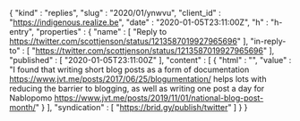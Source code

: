{
  "kind" : "replies",
  "slug" : "2020/01/ynwvu",
  "client_id" : "https://indigenous.realize.be",
  "date" : "2020-01-05T23:11:00Z",
  "h" : "h-entry",
  "properties" : {
    "name" : [ "Reply to https://twitter.com/scottjenson/status/1213587019927965696" ],
    "in-reply-to" : [ "https://twitter.com/scottjenson/status/1213587019927965696" ],
    "published" : [ "2020-01-05T23:11:00Z" ],
    "content" : [ {
      "html" : "",
      "value" : "I found that writing short blog posts as a form of documentation https://www.jvt.me/posts/2017/06/25/blogumentation/ helps lots with reducing the barrier to blogging, as well as writing one post a day for Nablopomo https://www.jvt.me/posts/2019/11/01/national-blog-post-month/"
    } ],
    "syndication" : [ "https://brid.gy/publish/twitter" ]
  }
}

